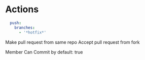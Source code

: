 # Actions

```yaml
  push:
    branches:
      - '*hotfix*'
```
Make pull request from same repo
Accept pull request from fork

Member Can Commit by default: true
